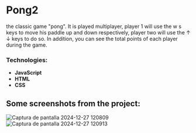 # Pong2
the classic game "pong". It is played multiplayer, player 1 will use the w s keys to move his paddle up and down respectively, player two will use the ↑ ↓ keys to do so. In addition, you can see the total points of each player during the game.

### Technologies:

- **JavaScript**
- **HTML**
- **CSS**

## Some screenshots from the project:
![Captura de pantalla 2024-12-27 120809](https://github.com/user-attachments/assets/41127e8a-f2ab-4b9b-a681-3c40be653d89)
![Captura de pantalla 2024-12-27 120913](https://github.com/user-attachments/assets/b565101b-9b91-4474-b31b-d53cb65f43d0)
